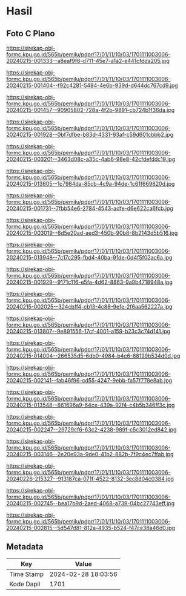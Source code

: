 # Hasil

## Foto C Plano

https://sirekap-obj-formc.kpu.go.id/565b/pemilu/pdpr/17/01/11/10/03/1701111003006-20240215-001333--a8eaf9f6-d711-45e7-a1a2-e441cfdda205.jpg

https://sirekap-obj-formc.kpu.go.id/565b/pemilu/pdpr/17/01/11/10/03/1701111003006-20240215-001404--f92c4281-5484-4e6b-939d-d644dc767cd9.jpg

https://sirekap-obj-formc.kpu.go.id/565b/pemilu/pdpr/17/01/11/10/03/1701111003006-20240215-001457--90905802-728a-4f2b-9891-cb724b1f36da.jpg

https://sirekap-obj-formc.kpu.go.id/565b/pemilu/pdpr/17/01/11/10/03/1701111003006-20240215-001928--0bf7dfbe-b83d-4331-93af-c59d601cbbb2.jpg

https://sirekap-obj-formc.kpu.go.id/565b/pemilu/pdpr/17/01/11/10/03/1701111003006-20240215-003201--3463d08c-a35c-4ab6-98e8-42cfdefddc19.jpg

https://sirekap-obj-formc.kpu.go.id/565b/pemilu/pdpr/17/01/11/10/03/1701111003006-20240215-013605--1c7984da-85cb-4c9a-94de-1c61f669820d.jpg

https://sirekap-obj-formc.kpu.go.id/565b/pemilu/pdpr/17/01/11/10/03/1701111003006-20240215-001731--7fbb54e6-2784-4543-adfe-d6e622ca6fcb.jpg

https://sirekap-obj-formc.kpu.go.id/565b/pemilu/pdpr/17/01/11/10/03/1701111003006-20240215-003019--6d5e20ad-aed3-450b-90b8-8b2143d5b516.jpg

https://sirekap-obj-formc.kpu.go.id/565b/pemilu/pdpr/17/01/11/10/03/1701111003006-20240215-013948--7c17c295-fbd4-40ba-91de-0d4f5f02ac6a.jpg

https://sirekap-obj-formc.kpu.go.id/565b/pemilu/pdpr/17/01/11/10/03/1701111003006-20240215-001929--9171c116-e5fa-4d62-8863-9a9b4718948a.jpg

https://sirekap-obj-formc.kpu.go.id/565b/pemilu/pdpr/17/01/11/10/03/1701111003006-20240215-002025--324cbff4-cb13-4c88-9efe-2f6aa562227a.jpg

https://sirekap-obj-formc.kpu.go.id/565b/pemilu/pdpr/17/01/11/10/03/1701111003006-20240215-013807--9e891556-17cf-4001-a159-b23c3c74d141.jpg

https://sirekap-obj-formc.kpu.go.id/565b/pemilu/pdpr/17/01/11/10/03/1701111003006-20240215-014004--266535d5-6db0-4984-b4c6-88199b534d0d.jpg

https://sirekap-obj-formc.kpu.go.id/565b/pemilu/pdpr/17/01/11/10/03/1701111003006-20240215-002141--fab46f96-cd55-4247-9ebb-fa57f778e8ab.jpg

https://sirekap-obj-formc.kpu.go.id/565b/pemilu/pdpr/17/01/11/10/03/1701111003006-20240215-013548--861696a9-64ce-439a-92f4-c4b5b346ff3c.jpg

https://sirekap-obj-formc.kpu.go.id/565b/pemilu/pdpr/17/01/11/10/03/1701111003006-20240215-002247--29729cf6-63c2-4238-989f-c5c3012ed842.jpg

https://sirekap-obj-formc.kpu.go.id/565b/pemilu/pdpr/17/01/11/10/03/1701111003006-20240215-003146--2e20e93a-9de0-41b2-882b-7f9c4ec7ffab.jpg

https://sirekap-obj-formc.kpu.go.id/565b/pemilu/pdpr/17/01/11/10/03/1701111003006-20240226-215327--913187ca-071f-4522-8132-3ec8d04c0384.jpg

https://sirekap-obj-formc.kpu.go.id/565b/pemilu/pdpr/17/01/11/10/03/1701111003006-20240215-002745--bea17b9d-2aed-4068-a739-04bc27743eff.jpg

https://sirekap-obj-formc.kpu.go.id/565b/pemilu/pdpr/17/01/11/10/03/1701111003006-20240215-002815--5d547d81-812a-4935-b524-f47ce38a46d0.jpg


## Metadata

| Key        | Value               |
| ---------- | ------------------- |
| Time Stamp | 2024-02-28 18:03:56 |
| Kode Dapil | 1701                |




